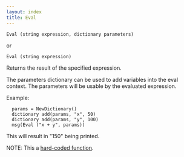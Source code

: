 ```yaml
---
layout: index
title: Eval
---
```


    Eval (string expression, dictionary parameters)

or

    Eval (string expression)

Returns the result of the specified expression.

The parameters dictionary can be used to add variables into the eval context. The parameters will be usable by the evaluated expression.

Example:

      params = NewDictionary()
      dictionary add(params, "x", 50)
      dictionary add(params, "y", 100)
      msg(Eval ("x + y", params))

This will result in "150" being printed.

NOTE: This a [hard-coded function](hardcoded.html).
